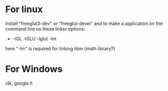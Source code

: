 # For linux
install "freeglut3-dev" or "freeglut-devel" and to make a application on the command line us these linker options:
- -lGL -lGLU -lglut -lm

here "-lm" is required for linking libm (math library?)

# For Windows
idk, google it
